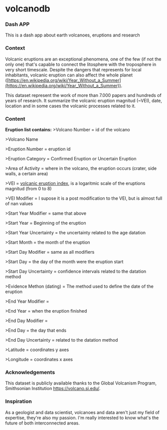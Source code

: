 # volcanodb
### Dash APP

This is a dash app about earth volcanoes, eruptions and research

### Context

Volcanic eruptions are an exceptional phenomena, one of the few (if not the only one) that's capable to connect the litosphere with the troposphere in very short timescale. Despite the dangers that represents for local inhabitants, volcanic eruption can also affect the whole planet ([https://en.wikipedia.org/wiki/Year_Without_a_Summer](https://en.wikipedia.org/wiki/Year_Without_a_Summer)).

This dataset represent the work of more than 7.000 papers and hundreds of years of research. It summarize the volcanic eruption magnitud (~VEI), date, location and in some cases the volcanic processes related to it.

### Content

**Eruption list contains:**
&gt;Volcano Number = id of the volcano

&gt;Volcano Name 

&gt;Eruption Number = eruption id

&gt;Eruption Category = Confirmed  Eruption or Uncertain Eruption

&gt;Area of Activity = where in the volcano, the eruption occurs (crater,  side walls, a certain area)

&gt;VEI = [volcanic eruption index](https://en.wikipedia.org/wiki/Volcanic_Explosivity_Index), is a logaritmic scale of the eruptions magnitud (from 0 to 8)

&gt;VEI Modifier = I supose it is a post modification to the VEI, but is almost full of nan values

&gt;Start Year Modifier = same that above

&gt;Start Year = Beginning of the eruption

&gt;Start Year Uncertainty = the uncertainty related to the age datation

&gt;Start Month = the month of the eruption

&gt;Start Day Modifier = same as all modifiers

&gt;Start Day = the day of the month were the eruption start

&gt;Start Day Uncertainty = confidence intervals related to the datation method

&gt;Evidence Methon (dating) = The method used to define the date of the eruption

&gt;End Year Modifier = 

&gt;End Year = when the eruption finished

&gt;End Day Modifier = 

&gt;End Day = the day that ends

&gt;End Day Uncertainty = related to the datation method

&gt;Latitude = coordinates y axes

&gt;Longitude = coordinates x axes



### Acknowledgements

This dataset is publicly available  thanks to the Global Volcanism Program, Smithsonian Institution
https://volcano.si.edu/.


### Inspiration

As a geologist and data scientist, volcanoes and data aren't just my field of expertise, they're also my passion. I'm really interested to know what's the future of both interconnected areas.
